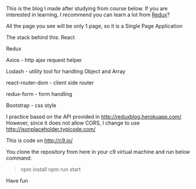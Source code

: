 This is the blog I made after studying from course below.
If you are interested in learning, I recommend you can learn a lot from [Redux](https://www.udemy.com/react-redux/)?

All the page you see will be only 1 page, so it is a Single Page Application

The stack behind this:
React

Redux

Axios - http ajax request helper

Lodash - utility tool for handling Object and Array

react-router-dom - client side router

redux-form - form handling

Bootstrap - css style

I practice based on the API provided in http://reduxblog.herokuapp.com/
However, since it does not allow CORS, I change to use http://jsonplaceholder.typicode.com/

This is code on http://c9.io/

You clone the repository from here in your c9 virtual machine and run below command:

> npm install
> npm run start

Have fun
